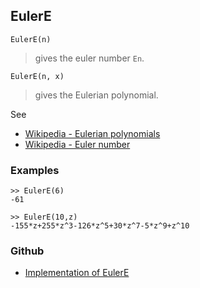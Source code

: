 ## EulerE

```
EulerE(n)
```

> gives the euler number `En`.

```
EulerE(n, x)
```

> gives the Eulerian polynomial.

See
* [Wikipedia - Eulerian polynomials](https://en.wikipedia.org/wiki/Eulerian_number)
* [Wikipedia - Euler number](https://en.wikipedia.org/wiki/Euler_numbers)

### Examples

```
>> EulerE(6)
-61

>> EulerE(10,z)
-155*z+255*z^3-126*z^5+30*z^7-5*z^9+z^10
```
 


### Github

* [Implementation of EulerE](https://github.com/axkr/symja_android_library/blob/master/symja_android_library/matheclipse-core/src/main/java/org/matheclipse/core/builtin/NumberTheory.java#L1760) 
